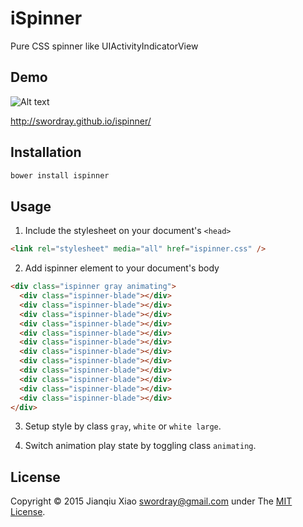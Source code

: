 # iSpinner

Pure CSS spinner like UIActivityIndicatorView

## Demo

![Alt text](http://swordray.github.io/ispinner/index.png)

http://swordray.github.io/ispinner/

## Installation

```bash
bower install ispinner
```

## Usage

1. Include the stylesheet on your document's `<head>`

  ```html
  <link rel="stylesheet" media="all" href="ispinner.css" />
  ```

2. Add ispinner element to your document's body

  ```html
  <div class="ispinner gray animating">
    <div class="ispinner-blade"></div>
    <div class="ispinner-blade"></div>
    <div class="ispinner-blade"></div>
    <div class="ispinner-blade"></div>
    <div class="ispinner-blade"></div>
    <div class="ispinner-blade"></div>
    <div class="ispinner-blade"></div>
    <div class="ispinner-blade"></div>
    <div class="ispinner-blade"></div>
    <div class="ispinner-blade"></div>
    <div class="ispinner-blade"></div>
    <div class="ispinner-blade"></div>
  </div>
  ```

3. Setup style by class `gray`, `white` or `white large`.

4. Switch animation play state by toggling class `animating`.

## License

Copyright © 2015 Jianqiu Xiao <swordray@gmail.com> under The [MIT License](http://opensource.org/licenses/MIT).

